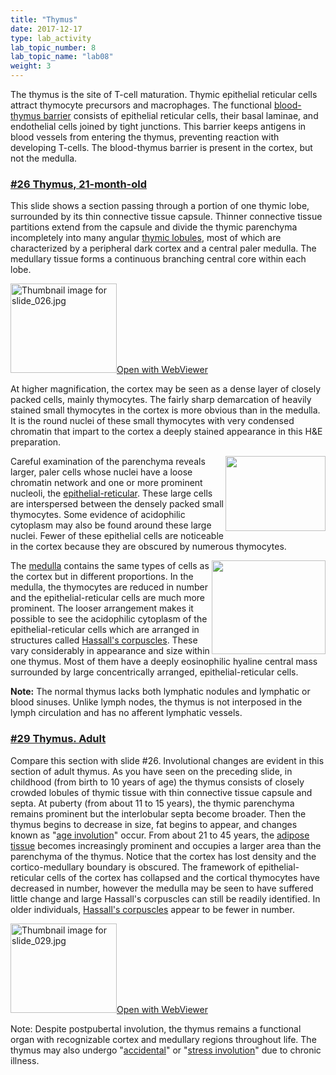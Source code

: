 ```yaml
---
title: "Thymus"
date: 2017-12-17
type: lab_activity
lab_topic_number: 8
lab_topic_name: "lab08"
weight: 3
---
```

<div class="entrybody">
						<p>The thymus is the site of T-cell maturation. Thymic epithelial reticular cells attract thymocyte precursors and macrophages. The functional <u>blood-thymus barrier</u> consists of epithelial reticular cells, their basal laminae, and endothelial cells joined by tight junctions. This barrier keeps antigens in blood vessels from entering the thymus, preventing reaction with developing T-cells. The blood-thymus barrier is present in the cortex, but not the medulla.</p>


<h3><u>#26 Thymus, 21-month-old</u></h3>

<p>This slide shows a section passing through a portion of one thymic lobe, surrounded by its thin connective tissue capsule.  Thinner connective tissue partitions extend from the capsule and divide the thymic parenchyma incompletely into many angular <u>thymic lobules</u>, most of which are characterized by a peripheral dark cortex and a central paler medulla.  The medullary tissue forms a continuous branching central core within each lobe. </p>

<div class="thumbnail"> <a href="http://virtualslides.cumc.columbia.edu/26.svs/view.apml?" target="_blank"><img alt="Thumbnail image for slide_026.jpg" src="/assets/images/slide_026-thumb-170x143-1452.jpg" width="170" height="143" class="mt-image-left"></a><a href="http://virtualslides.cumc.columbia.edu/26.svs/view.apml?" target="_blank">Open with WebViewer</a></div>

<p>At higher magnification, the cortex may be seen as a dense layer of closely packed cells, mainly thymocytes. The fairly sharp demarcation of heavily stained small thymocytes in the cortex is more obvious than in the medulla.  It is the round nuclei of these small thymocytes with very condensed chromatin that impart to the cortex a deeply stained appearance in this <span class="caps">H&amp;E </span>preparation.</p>

<p><img src="/assets/images/26%20thymus%20-%20epithelial%20reticular%20cell.jpg" style="width:160px; height:120px; float:right;">Careful examination of the parenchyma reveals larger, paler cells whose nuclei have a loose chromatin network and one or more prominent nucleoli, the <u>epithelial-reticular</u>.  These large cells are interspersed between the densely packed small thymocytes. Some evidence of acidophilic cytoplasm may also be found around these large nuclei. Fewer of these epithelial cells are noticeable in the cortex because they are obscured by numerous thymocytes.</p>

<p><img src="/assets/images/26%20thymus%20-%20hassals%20corpuscle.jpg" style="width:182px; height:150px; float:right;">The <u>medulla</u> contains the same types of cells as the cortex but in different proportions. In the medulla, the thymocytes are reduced in number and the epithelial-reticular cells are much more prominent. The looser arrangement makes it possible to see the acidophilic cytoplasm of the epithelial-reticular cells which are arranged in structures called <u>Hassall's corpuscles</u>. These vary considerably in appearance and size within one thymus. Most of them have a deeply eosinophilic hyaline central mass surrounded by large concentrically arranged, epithelial-reticular cells.</p>

<p><b>Note:</b> The normal thymus lacks both lymphatic nodules and lymphatic or blood sinuses. Unlike lymph nodes, the thymus is not interposed in the lymph circulation and has no afferent lymphatic vessels.</p>

<h3><u>#29 Thymus. Adult</u></h3>

<p>Compare this section with slide #26.  Involutional changes are evident in this section of adult thymus.  As you have seen on the preceding slide, in childhood (from birth to 10 years of age) the thymus consists of closely crowded lobules of thymic tissue with thin connective tissue capsule and septa.  At puberty (from about 11 to 15 years), the thymic parenchyma remains prominent but the interlobular septa become broader.  Then the thymus begins to decrease in size, fat begins to appear, and changes known as "<u>age involution</u>" occur. From about 21 to 45 years, the <u>adipose tissue</u> becomes increasingly prominent and occupies a larger area than the parenchyma of the thymus.  Notice that the cortex has lost density and the cortico-medullary boundary is obscured. The framework of epithelial-reticular cells of the cortex has collapsed and the cortical thymocytes have decreased in number, however the medulla may be seen to have suffered little change and large Hassall's corpuscles can still be readily identified.  In older individuals, <u>Hassall's corpuscles</u> appear to be fewer in number.</p>

<div class="thumbnail"> <a href="http://virtualslides.cumc.columbia.edu/29.svs/view.apml?" target="_blank"><img alt="Thumbnail image for slide_029.jpg" src="/assets/images/slide_029-thumb-170x143-1458.jpg" width="170" height="143" class="mt-image-left"></a><a href="http://virtualslides.cumc.columbia.edu/29.svs/view.apml?" target="_blank">Open with WebViewer</a></div>

<p>Note: Despite postpubertal involution, the thymus remains a functional organ with recognizable cortex and medullary regions throughout life. The thymus may also undergo "<u>accidental</u>" or "<u>stress involution</u>" due to chronic illness.</p>
						
						
</div>
